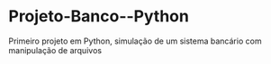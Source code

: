 # Projeto-Banco--Python
Primeiro projeto em Python, simulação de um sistema bancário com manipulação de arquivos
